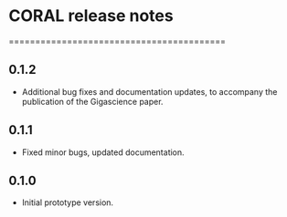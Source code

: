 # CORAL release notes

=========================================

0.1.2
-----
* Additional bug fixes and documentation updates, to accompany the publication of the Gigascience paper.

0.1.1
-----
* Fixed minor bugs, updated documentation.

0.1.0
-----
* Initial prototype version.
